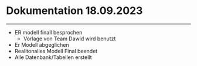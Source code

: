 # Dokumentation 18.09.2023
___
- ER modell finall besprochen 
    - Vorlage von Team Dawid wird benutzt 
- Er Modell abgeglichen  
- Realitonalles Modell Final beendet
- Alle Datenbank/Tabellen erstellt 
